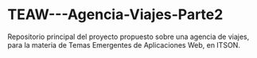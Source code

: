 # TEAW---Agencia-Viajes-Parte2
Repositorio principal del proyecto propuesto sobre una agencia de viajes, para la materia de Temas Emergentes de Aplicaciones Web, en ITSON.
  